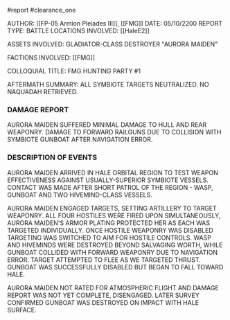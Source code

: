 #report #clearance_one

AUTHOR: [[FP-05 Armion Pleiades III]], [[FMG]]
DATE: 05/10/2200
REPORT TYPE: BATTLE
LOCATIONS INVOLVED: [[HaleE2]]

ASSETS INVOLVED: GLADIATOR-CLASS DESTROYER "AURORA MAIDEN"

FACTIONS INVOLVED: [[FMG]]

COLLOQUIAL TITLE: FMG HUNTING PARTY #1

AFTERMATH SUMMARY: ALL SYMBIOTE TARGETS NEUTRALIZED. NO NAQUADAH RETRIEVED.

### DAMAGE REPORT
AURORA MAIDEN SUFFERED MINIMAL DAMAGE TO HULL AND REAR WEAPONRY. DAMAGE TO FORWARD RAILGUNS DUE TO COLLISION WITH SYMBIOTE GUNBOAT AFTER NAVIGATION ERROR.

### DESCRIPTION OF EVENTS
AURORA MAIDEN ARRIVED IN HALE ORBITAL REGION TO TEST WEAPON EFFECTIVENESS AGAINST USUALLY-SUPERIOR SYMBIOTE VESSELS. CONTACT WAS MADE AFTER SHORT PATROL OF THE REGION - WASP, GUNBOAT AND TWO HIVEMIND-CLASS VESSELS.

AURORA MAIDEN ENGAGED TARGETS, SETTING ARTILLERY TO TARGET WEAPONRY. ALL FOUR HOSTILES WERE FIRED UPON SIMULTANEOUSLY, AURORA MAIDEN'S ARMOR PLATING PROTECTED HER AS EACH WAS TARGETED INDIVIDUALLY. ONCE HOSTILE WEAPONRY WAS DISABLED TARGETING WAS SWITCHED TO AIM FOR HOSTILE CONTROLS. WASP AND HIVEMINDS WERE DESTROYED BEYOND SALVAGING WORTH, WHILE GUNBOAT COLLIDED WITH FORWARD WEAPONRY DUE TO NAVIGATION ERROR. TARGET ATTEMPTED TO FLEE AS WE TARGETED THRUST. GUNBOAT WAS SUCCESSFULLY DISABLED BUT BEGAN TO FALL TOWARD HALE.

AURORA MAIDEN NOT RATED FOR ATMOSPHERIC FLIGHT AND DAMAGE REPORT WAS NOT YET COMPLETE, DISENGAGED. LATER SURVEY CONFIRMED GUNBOAT WAS DESTROYED ON IMPACT WITH HALE SURFACE.